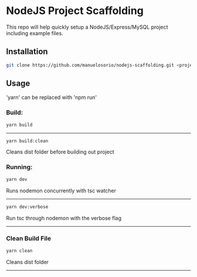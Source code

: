 # NodeJS Project Scaffolding

This repo will help quickly setup a NodeJS/Express/MySQL project including example files. 

## Installation

```bash
git clone https://github.com/manuelosorio/nodejs-scaffolding.git <project-name> && cd <project-name> && yarn install
```
## Usage
'yarn' can be replaced with 'npm run'
### Build:
```bash
yarn build
```
____
```bash
yarn build:clean
```
Cleans dist folder before building out project
### Running: 
```bash
yarn dev
```
Runs nodemon concurrently with tsc watcher
____
```bash
yarn dev:verbose
```
Run tsc through nodemon with the verbose flag
____
### Clean Build File
```bash
yarn clean
```
Cleans dist folder

____
